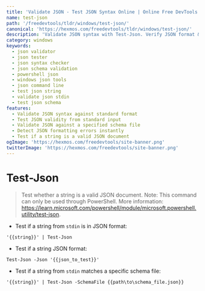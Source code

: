 ```yaml
---
title: 'Validate JSON - Test JSON Syntax Online | Online Free DevTools by Hexmos'
name: test-json
path: '/freedevtools/tldr/windows/test-json/'
canonical: 'https://hexmos.com/freedevtools/tldr/windows/test-json/'
description: 'Validate JSON syntax with Test-Json. Verify JSON format & schema for errors. Free online tool, no registration required.'
category: windows
keywords:
  - json validator
  - json tester
  - json syntax checker
  - json schema validation
  - powershell json
  - windows json tools
  - json command line
  - test json string
  - validate json stdin
  - test json schema
features:
  - Validate JSON syntax against standard format
  - Test JSON validity from standard input
  - Validate JSON against a specified schema file
  - Detect JSON formatting errors instantly
  - Test if a string is a valid JSON document
ogImage: 'https://hexmos.com/freedevtools/site-banner.png'
twitterImage: 'https://hexmos.com/freedevtools/site-banner.png'
---
```


# Test-Json

> Test whether a string is a valid JSON document.
> Note: This command can only be used through PowerShell.
> More information: <https://learn.microsoft.com/powershell/module/microsoft.powershell.utility/test-json>.

- Test if a string from `stdin` is in JSON format:

`'{{string}}' | Test-Json`

- Test if a string JSON format:

`Test-Json -Json '{{json_to_test}}'`

- Test if a string from `stdin` matches a specific schema file:

`'{{string}}' | Test-Json -SchemaFile {{path\to\schema_file.json}}`
